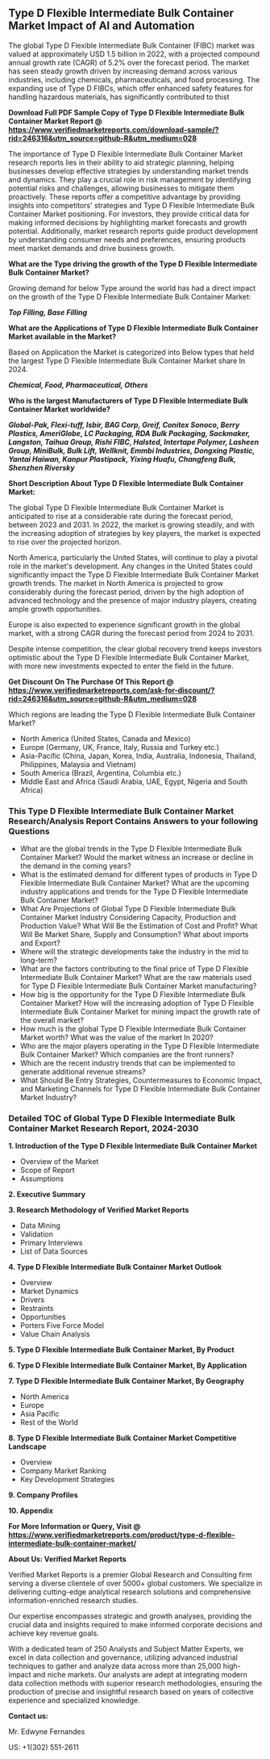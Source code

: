 <h2>Type D Flexible Intermediate Bulk Container Market Impact of AI and Automation</h2><p>The global Type D Flexible Intermediate Bulk Container (FIBC) market was valued at approximately USD 1.5 billion in 2022, with a projected compound annual growth rate (CAGR) of 5.2% over the forecast period. The market has seen steady growth driven by increasing demand across various industries, including chemicals, pharmaceuticals, and food processing. The expanding use of Type D FIBCs, which offer enhanced safety features for handling hazardous materials, has significantly contributed to thist</p><p id="" class=""><strong>Download Full PDF Sample Copy of Type D Flexible Intermediate Bulk Container Market Report @ <a href="https://www.verifiedmarketreports.com/download-sample/?rid=246316&utm_source=github-R&utm_medium=028" target="_blank">https://www.verifiedmarketreports.com/download-sample/?rid=246316&utm_source=github-R&utm_medium=028</a></strong></p><p>The importance of&nbsp;Type D Flexible Intermediate Bulk Container Market research reports lies in their ability to aid strategic planning, helping businesses develop effective strategies by understanding market trends and dynamics. They play a crucial role in risk management by identifying potential risks and challenges, allowing businesses to mitigate them proactively. These reports offer a competitive advantage by providing insights into competitors' strategies and Type D Flexible Intermediate Bulk Container Market positioning. For investors, they provide critical data for making informed decisions by highlighting market forecasts and growth potential. Additionally, market research reports guide product development by understanding consumer needs and preferences, ensuring products meet market demands and drive business growth.</p><p><strong>What are the&nbsp;Type driving the growth of the Type D Flexible Intermediate Bulk Container Market?</strong></p><p id="" class="">Growing demand for below Type around the world has had a direct impact on the growth of the Type D Flexible Intermediate Bulk Container Market:</p><em><strong>Top Filling, Base Filling</strong></em></p><strong>What are the&nbsp;Applications&nbsp;of Type D Flexible Intermediate Bulk Container Market available in the Market?</strong></p><p id="" class="">Based on Application the Market is categorized into Below types that held the largest Type D Flexible Intermediate Bulk Container Market share In 2024.</p><em><strong>Chemical, Food, Pharmaceutical, Others</strong></em></p><strong>Who is the largest Manufacturers of Type D Flexible Intermediate Bulk Container Market worldwide?</strong></p><p><em><strong>Global-Pak, Flexi-tuff, Isbir, BAG Corp, Greif, Conitex Sonoco, Berry Plastics, AmeriGlobe, LC Packaging, RDA Bulk Packaging, Sackmaker, Langston, Taihua Group, Rishi FIBC, Halsted, Intertape Polymer, Lasheen Group, MiniBulk, Bulk Lift, Wellknit, Emmbi Industries, Dongxing Plastic, Yantai Haiwan, Kanpur Plastipack, Yixing Huafu, Changfeng Bulk, Shenzhen Riversky</strong></em></p><p id="" class=""><strong>Short Description About Type D Flexible Intermediate Bulk Container Market:</strong></p><p>The global Type D Flexible Intermediate Bulk Container Market is anticipated to rise at a considerable rate during the forecast period, between 2023 and 2031. In 2022, the market is growing steadily, and with the increasing adoption of strategies by key players, the market is expected to rise over the projected horizon.</p><p>North America, particularly the United States, will continue to play a pivotal role in the market's development. Any changes in the United States could significantly impact the Type D Flexible Intermediate Bulk Container Market growth trends. The market in North America is projected to grow considerably during the forecast period, driven by the high adoption of advanced technology and the presence of major industry players, creating ample growth opportunities.</p><p>Europe is also expected to experience significant growth in the global market, with a strong CAGR during the forecast period from 2024 to 2031.</p><p>Despite intense competition, the clear global recovery trend keeps investors optimistic about the Type D Flexible Intermediate Bulk Container Market, with more new investments expected to enter the field in the future.</p><p id="" class=""><strong>Get Discount On The Purchase Of This Report @ <a href="https://www.verifiedmarketreports.com/ask-for-discount/?rid=246316&utm_source=github-R&utm_medium=028" target="_blank">https://www.verifiedmarketreports.com/ask-for-discount/?rid=246316&utm_source=github-R&utm_medium=028</a></strong></p>Which regions are leading the Type D Flexible Intermediate Bulk Container Market?</p><ul><li>North America (United States, Canada and Mexico)</li><li>Europe (Germany, UK, France, Italy, Russia and Turkey etc.)</li><li>Asia-Pacific (China, Japan, Korea, India, Australia, Indonesia, Thailand, Philippines, Malaysia and Vietnam)</li><li>South America (Brazil, Argentina, Columbia etc.)</li><li>Middle East and Africa (Saudi Arabia, UAE, Egypt, Nigeria and South Africa)</li></ul><h3 id="" class="">This Type D Flexible Intermediate Bulk Container Market Research/Analysis Report Contains Answers to your following Questions</h3><ul><li>What are the global trends in the Type D Flexible Intermediate Bulk Container Market? Would the market witness an increase or decline in the demand in the coming years?</li><li>What is the estimated demand for different types of products in Type D Flexible Intermediate Bulk Container Market? What are the upcoming industry applications and trends for the Type D Flexible Intermediate Bulk Container Market?</li><li>What Are Projections of Global Type D Flexible Intermediate Bulk Container Market Industry Considering Capacity, Production and Production Value? What Will Be the Estimation of Cost and Profit? What Will Be Market Share, Supply and Consumption? What about imports and Export?</li><li>Where will the strategic developments take the industry in the mid to long-term?</li><li>What are the factors contributing to the final price of Type D Flexible Intermediate Bulk Container Market? What are the raw materials used for Type D Flexible Intermediate Bulk Container Market manufacturing?</li><li>How big is the opportunity for the Type D Flexible Intermediate Bulk Container Market? How will the increasing adoption of Type D Flexible Intermediate Bulk Container Market for mining impact the growth rate of the overall market?</li><li>How much is the global Type D Flexible Intermediate Bulk Container Market worth? What was the value of the market In 2020?</li><li>Who are the major players operating in the Type D Flexible Intermediate Bulk Container Market? Which companies are the front runners?</li><li>Which are the recent industry trends that can be implemented to generate additional revenue streams?</li><li>What Should Be Entry Strategies, Countermeasures to Economic Impact, and Marketing Channels for Type D Flexible Intermediate Bulk Container Market Industry?</li></ul><h3 id="" class="">Detailed TOC of Global Type D Flexible Intermediate Bulk Container Market Research Report, 2024-2030</h3><p id="" class=""><strong>1. Introduction of the Type D Flexible Intermediate Bulk Container Market</strong></p><ul><li>Overview of the Market</li><li>Scope of Report</li><li>Assumptions</li></ul><p id="" class=""><strong>2. Executive Summary</strong></p><p id="" class=""><strong>3. Research Methodology of Verified Market Reports</strong></p><ul><li>Data Mining</li><li>Validation</li><li>Primary Interviews</li><li>List of Data Sources</li></ul><p id="" class=""><strong>4. Type D Flexible Intermediate Bulk Container Market Outlook</strong></p><ul><li>Overview</li><li>Market Dynamics</li><li>Drivers</li><li>Restraints</li><li>Opportunities</li><li>Porters Five Force Model</li><li>Value Chain Analysis</li></ul><p id="" class=""><strong>5. Type D Flexible Intermediate Bulk Container Market, By Product</strong></p><p id="" class=""><strong>6. Type D Flexible Intermediate Bulk Container Market, By Application</strong></p><p id="" class=""><strong>7. Type D Flexible Intermediate Bulk Container Market, By Geography</strong></p><ul><li>North America</li><li>Europe</li><li>Asia Pacific</li><li>Rest of the World</li></ul><p id="" class=""><strong>8. Type D Flexible Intermediate Bulk Container Market Competitive Landscape</strong></p><ul><li>Overview</li><li>Company Market Ranking</li><li>Key Development Strategies</li></ul><p id="" class=""><strong>9. Company Profiles</strong></p><p id="" class=""><strong>10. Appendix</strong></p><p id="" class=""><strong>For More Information or Query, Visit @ <a href="https://www.verifiedmarketreports.com/product/type-d-flexible-intermediate-bulk-container-market/" target="_blank">https://www.verifiedmarketreports.com/product/type-d-flexible-intermediate-bulk-container-market/</a></strong></p><p id="" class=""><strong>About Us: Verified Market Reports</strong></p><p id="" class="">Verified Market Reports is a premier Global Research and Consulting firm serving a diverse clientele of over 5000+ global customers. We specialize in delivering cutting-edge analytical research solutions and comprehensive information-enriched research studies.</p><p id="" class="">Our expertise encompasses strategic and growth analyses, providing the crucial data and insights required to make informed corporate decisions and achieve key revenue goals.</p><p id="" class="">With a dedicated team of 250 Analysts and Subject Matter Experts, we excel in data collection and governance, utilizing advanced industrial techniques to gather and analyze data across more than 25,000 high-impact and niche markets. Our analysts are adept at integrating modern data collection methods with superior research methodologies, ensuring the production of precise and insightful research based on years of collective experience and specialized knowledge.</p><p id="" class=""><strong>Contact us:</strong></p><p id="" class="">Mr. Edwyne Fernandes</p><p id="" class="">US: +1(302) 551-2611</p>